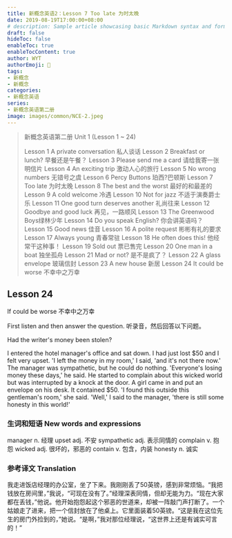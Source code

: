 ```yaml
---
title: 新概念英语2：Lesson 7 Too late 为时太晚
date: 2019-08-19T17:00:00+08:00
# description: Sample article showcasing basic Markdown syntax and formatting for HTML elements.
draft: false
hideToc: false
enableToc: true
enableTocContent: true
author: WYT
authorEmoji: 🧑
tags:
- 新概念
- 新概念
categories:
- 新概念英语
series:
- 新概念英语第二册
image: images/common/NCE-2.jpeg
---
```


> 新概念英语第二册 Unit 1 (Lesson 1 ~ 24)
> 
> Lesson 1 A private conversation 私人谈话
> Lesson 2 Breakfast or lunch? 早餐还是午餐？
> Lesson 3 Please send me a card 请给我寄一张明信片
> Lesson 4 An exciting trip 激动人心的旅行
> Lesson 5 No wrong numbers 无错号之虞
> Lesson 6 Percy Buttons 珀西?巴顿斯
> Lesson 7 Too late 为时太晚
> Lesson 8 The best and the worst 最好的和最差的
> Lesson 9 A cold welcome 冷遇
> Lesson 10 Not for jazz 不适于演奏爵士乐
> Lesson 11 One good turn deserves another 礼尚往来
> Lesson 12 Goodbye and good luck 再见，一路顺风
> Lesson 13 The Greenwood Boys绿林少年
> Lesson 14 Do you speak English? 你会讲英语吗？
> Lesson 15 Good news 佳音
> Lesson 16 A polite request 彬彬有礼的要求
> Lesson 17 Always young 青春常驻
> Lesson 18 He often does this! 他经常干这种事！
> Lesson 19 Sold out 票已售完
> Lesson 20 One man in a boat 独坐孤舟
> Lesson 21 Mad or not? 是不是疯了？
> Lesson 22 A glass envelope 玻璃信封
> Lesson 23 A new house 新居
> Lesson 24 It could be worse 不幸中之万幸

## Lesson 24
If could be worse 
不幸中之万幸

First listen and then answer the question.
听录音，然后回答以下问题。

Had the writer's money been stolen?

I entered the hotel manager's office and sat down. I had just lost $50 and I felt very upset. 'I left the money in my room,' I said, 'and it's not there now.' The manager was sympathetic, but he could do nothing. 'Everyone's losing money these days,' he said. He started to complain about this wicked world but was interrupted by a knock at the door. A girl came in and put an envelope on his desk. It contained $50. 'I found this outside this gentleman's room,' she said. 'Well,' I said to the manager, 'there is still some honesty in this world!'

### 生词和短语 New words and expressions  

manager  n. 经理
upset  adj. 不安
sympathetic  adj. 表示同情的
complain  v. 抱怨
wicked  adj. 很坏的，邪恶的
contain  v. 包含，内装
honesty  n. 诚实

### 参考译文 Translation


我走进饭店经理的办公室，坐了下来。我刚刚丢了50英镑，感到非常烦恼。“我把钱放在房间里，”我说，“可现在没有了。”经理深表同情，但却无能为力。“现在大家都在丢钱，”他说。他开始抱怨起这个邪恶的世道来，却被一阵敲门声打断了。一个姑娘走了进来，把一个信封放在了他桌上。它里面装着50英镑。“这是我在这位先生的房门外捡到的，”她说。“是啊，”我对那位经理说，“这世界上还是有诚实可言的！”